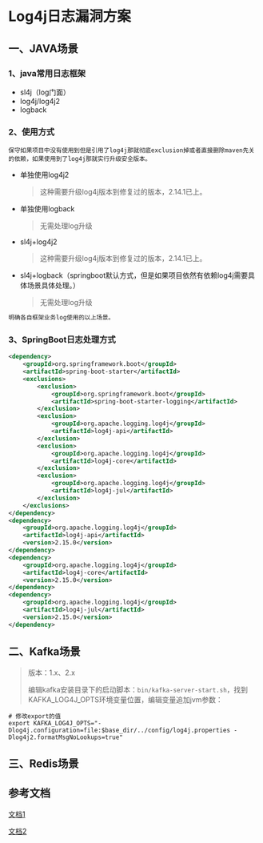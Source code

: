 # Log4j日志漏洞方案

## 一、JAVA场景

### 1、java常用日志框架

- sl4j（log门面）
- log4j/log4j2
- logback

### 2、使用方式

`保守如果项目中没有使用到但是引用了log4j那就彻底exclusion掉或者直接删除maven先关的依赖，如果使用到了log4j那就实行升级安全版本。`

- 单独使用log4j2

  > 这种需要升级log4j版本到修复过的版本，2.14.1已上。

- 单独使用logback

  > 无需处理log升级

- sl4j+log4j2

  > 这种需要升级log4j版本到修复过的版本，2.14.1已上。

- sl4j+logback（springboot默认方式，但是如果项目依然有依赖log4j需要具体场景具体处理。）

  >  无需处理log升级

```tex
明确各自框架业务log使用的以上场景。
```

### 3、SpringBoot日志处理方式

```xml
<dependency>
    <groupId>org.springframework.boot</groupId>
    <artifactId>spring-boot-starter</artifactId>
    <exclusions>
        <exclusion>
            <groupId>org.springframework.boot</groupId>
            <artifactId>spring-boot-starter-logging</artifactId>
        </exclusion>
        <exclusion>
            <groupId>org.apache.logging.log4j</groupId>
            <artifactId>log4j-api</artifactId>
        </exclusion>
        <exclusion>
            <groupId>org.apache.logging.log4j</groupId>
            <artifactId>log4j-core</artifactId>
        </exclusion>
        <exclusion>
            <groupId>org.apache.logging.log4j</groupId>
            <artifactId>log4j-jul</artifactId>
        </exclusion>
    </exclusions>
</dependency>
<dependency>
    <groupId>org.apache.logging.log4j</groupId>
    <artifactId>log4j-api</artifactId>
    <version>2.15.0</version>
</dependency>
<dependency>
    <groupId>org.apache.logging.log4j</groupId>
    <artifactId>log4j-core</artifactId>
    <version>2.15.0</version>
</dependency>
<dependency>
    <groupId>org.apache.logging.log4j</groupId>
    <artifactId>log4j-jul</artifactId>
    <version>2.15.0</version>
</dependency>

```

## 二、Kafka场景

> 版本：1.x、2.x
>
> 编辑kafka安装目录下的启动脚本：`bin/kafka-server-start.sh`，找到KAFKA_LOG4J_OPTS环境变量位置，编辑变量追加jvm参数：

```properties
# 修改export的值
export KAFKA_LOG4J_OPTS="-Dlog4j.configuration=file:$base_dir/../config/log4j.properties -Dlog4j2.formatMsgNoLookups=true"
```

## 三、Redis场景



## 参考文档

[文档1](https://itsc.nju.edu.cn/7a/42/c41947a555586/page.htm)

[文档2](https://www.cnblogs.com/freeweb/p/15685658.html)

